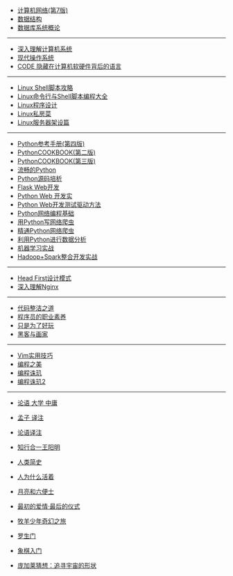 - [计算机网络(第7版)]()
- [数据结构]()
- [数据库系统概论]()
___

- [深入理解计算机系统]()
- [现代操作系统]()
- [CODE 隐藏在计算机软硬件背后的语言]()
___

- [Linux Shell脚本攻略]()
- [Linux命令行与Shell脚本编程大全]()
- [Linux程序设计]()
- [Linux私房菜]()
- [Linux服务器架设篇]()

___
- [Python参考手册(第四版)]()
- [PythonCOOKBOOK(第二版) ]()
- [PythonCOOKBOOK(第三版) ]()
- [流畅的Python]()
- [Python源码培析]()
- [Flask Web开发]()
- [Python Web 开发实]()
- [Python Web开发测试驱动方法]()
- [Python网络编程基础]()
- [用Python写网络爬虫]()
- [精通Python网络爬虫]()
- [利用Python进行数据分析]()
- [机器学习实战]()
- [Hadoop+Spark整合开发实战]()
___

- [Head First设计模式]()
- [深入理解Nginx]()
___
- [代码整洁之道]()
- [程序员的职业素养]()
- [只是为了好玩]()
- [黑客与画家]()
___

- [Vim实用技巧]()
- [编程之美]()
- [编程诛玑]()
- [编程诛玑2]()

___

- [论语 大学 中庸]()
- [孟子 译注]()
- [论语译注]()
- [知行合一王阳明]()
- [人类简史]()
- [人为什么活着]()
- [月亮和六便士]()
- [最初的爱情·最后的仪式]()
- [牧羊少年奇幻之旅]()
- [罗生门]()
- [象棋入门]()


- [庞加莱猜想：追寻宇宙的形状]()